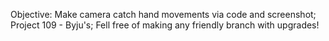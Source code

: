 Objective: Make camera catch hand movements via code and screenshot;
Project 109 - Byju's;
Fell free of making any friendly branch with upgrades!
